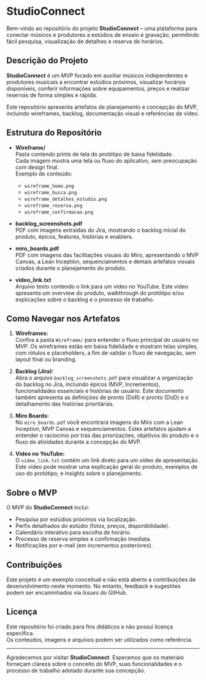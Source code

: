 # StudioConnect

Bem-vindo ao repositório do projeto **StudioConnect** – uma plataforma para conectar músicos e produtores a estúdios de ensaio e gravação, permitindo fácil pesquisa, visualização de detalhes e reserva de horários.

## Descrição do Projeto

**StudioConnect** é um MVP focado em auxiliar músicos independentes e produtores musicais a encontrar estúdios próximos, visualizar horários disponíveis, conferir informações sobre equipamentos, preços e realizar reservas de forma simples e rápida.

Este repositório apresenta artefatos de planejamento e concepção do MVP, incluindo wireframes, backlog, documentação visual e referências de vídeo.

## Estrutura do Repositório

- **Wireframe/**  
  Pasta contendo prints de tela do protótipo de baixa fidelidade.  
  Cada imagem mostra uma tela ou fluxo do aplicativo, sem preocupação com design final.  
  Exemplo de conteúdo:  
  - `wireframe_home.png`  
  - `wireframe_busca.png`  
  - `wireframe_detalhes_estudio.png`  
  - `wireframe_reserva.png`  
  - `wireframe_confirmacao.png`
  
- **backlog_screenshots.pdf**  
  PDF com imagens extraídas do Jira, mostrando o backlog inicial do produto, épicos, features, histórias e enablers.

- **miro_boards.pdf**  
  PDF com imagens das facilitações visuais do Miro, apresentando o MVP Canvas, a Lean Inception, sequenciamentos e demais artefatos visuais criados durante o planejamento do produto.

- **video_link.txt**  
  Arquivo texto contendo o link para um vídeo no YouTube. Este vídeo apresenta um overview do produto, walkthrough do protótipo e/ou explicações sobre o backlog e o processo de trabalho.

## Como Navegar nos Artefatos

1. **Wireframes:**  
   Confira a pasta `Wireframe/` para entender o fluxo principal do usuário no MVP. Os wireframes estão em baixa fidelidade e mostram telas simples, com rótulos e placeholders, a fim de validar o fluxo de navegação, sem layout final ou branding.

2. **Backlog (Jira):**  
   Abra o arquivo `backlog_screenshots.pdf` para visualizar a organização do backlog no Jira, incluindo épicos (MVP, Incrementos), funcionalidades essenciais e histórias de usuário. Este documento também apresenta as definições de pronto (DoR) e pronto (DoD) e o detalhamento das histórias prioritárias.

3. **Miro Boards:**  
   No `miro_boards.pdf` você encontrará imagens do Miro com a Lean Inception, MVP Canvas e sequenciamentos. Estes artefatos ajudam a entender o raciocínio por trás das priorizações, objetivos do produto e o fluxo de atividades durante a concepção do MVP.

4. **Vídeo no YouTube:**  
   O `video_link.txt` contém um link direto para um vídeo de apresentação. Este vídeo pode mostrar uma explicação geral do produto, exemplos de uso do protótipo, e insights sobre o planejamento.

## Sobre o MVP

O MVP do **StudioConnect** inclui:  
- Pesquisa por estúdios próximos via localização.  
- Perfis detalhados do estúdio (fotos, preços, disponibilidade).  
- Calendário interativo para escolha de horário.  
- Processo de reserva simples e confirmação imediata.  
- Notificações por e-mail (em incrementos posteriores).

## Contribuições

Este projeto é um exemplo conceitual e não está aberto a contribuições de desenvolvimento neste momento. No entanto, feedback e sugestões podem ser encaminhados via *Issues* do GitHub.

## Licença

Este repositório foi criado para fins didáticos e não possui licença específica.  
Os conteúdos, imagens e arquivos podem ser utilizados como referência.

---

Agradecemos por visitar  **StudioConnect**. Esperamos que os materiais forneçam clareza sobre o conceito do MVP, suas funcionalidades e o processo de trabalho adotado durante sua concepção.
